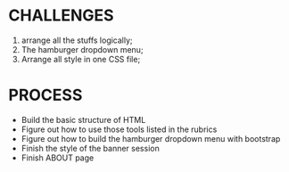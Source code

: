 # CHALLENGES
1. arrange all the stuffs logically;
2. The hamburger dropdown menu;
3. Arrange all style in one CSS file;

# PROCESS
- Build the basic structure of HTML
- Figure out how to use those tools listed in the rubrics
- Figure out how to build the hamburger dropdown menu with bootstrap
- Finish the style of the banner session 
- Finish ABOUT page